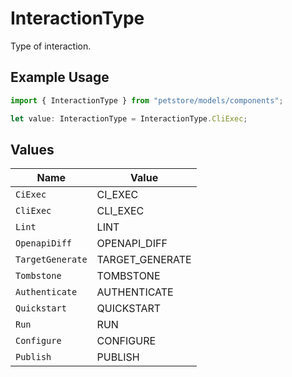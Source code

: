 # InteractionType

Type of interaction.

## Example Usage

```typescript
import { InteractionType } from "petstore/models/components";

let value: InteractionType = InteractionType.CliExec;
```

## Values

| Name             | Value            |
| ---------------- | ---------------- |
| `CiExec`         | CI_EXEC          |
| `CliExec`        | CLI_EXEC         |
| `Lint`           | LINT             |
| `OpenapiDiff`    | OPENAPI_DIFF     |
| `TargetGenerate` | TARGET_GENERATE  |
| `Tombstone`      | TOMBSTONE        |
| `Authenticate`   | AUTHENTICATE     |
| `Quickstart`     | QUICKSTART       |
| `Run`            | RUN              |
| `Configure`      | CONFIGURE        |
| `Publish`        | PUBLISH          |